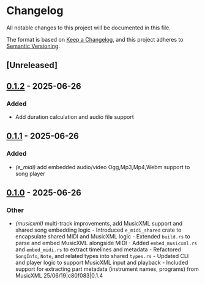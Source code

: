 # Changelog

All notable changes to this project will be documented in this file.

The format is based on [Keep a Changelog](https://keepachangelog.com/en/1.0.0/),
and this project adheres to [Semantic Versioning](https://semver.org/spec/v2.0.0.html).

## [Unreleased]

## [0.1.2](https://github.com/davehorner/e_midi/compare/e_midi_shared-v0.1.1...e_midi_shared-v0.1.2) - 2025-06-26

### Added

- Add duration calculation and audio file support

## [0.1.1](https://github.com/davehorner/e_midi/compare/e_midi_shared-v0.1.0...e_midi_shared-v0.1.1) - 2025-06-26

### Added

- *(e_midi)* add embedded audio/video Ogg,Mp3,Mp4,Webm  support to song player

## [0.1.0](https://github.com/davehorner/e_midi/releases/tag/e_midi_shared-v0.1.0) - 2025-06-26

### Other

- *(musicxml)* multi-track improvements, add MusicXML support and shared song embedding logic  - Introduced `e_midi_shared` crate to encapsulate shared MIDI and MusicXML logic - Extended `build.rs` to parse and embed MusicXML alongside MIDI - Added `embed_musicxml.rs` and `embed_midi.rs` to extract timelines and metadata - Refactored `SongInfo`, `Note`, and related types into shared `types.rs` - Updated CLI and player logic to support MusicXML input and playback - Included support for extracting part metadata (instrument names, programs) from MusicXML  25/06/19|c80f083|0.1.4
